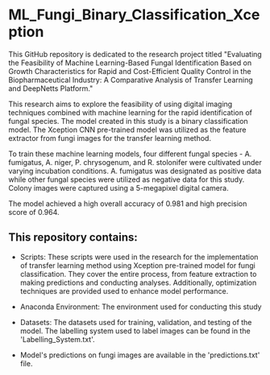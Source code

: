 # ML_Fungi_Binary_Classification_Xception

This GitHub repository is dedicated to the research project titled "Evaluating the Feasibility of Machine Learning-Based Fungal Identification Based on Growth Characteristics for Rapid and Cost-Efficient Quality Control in the Biopharmaceutical Industry: A Comparative Analysis of Transfer Learning and DeepNetts Platform."

This research aims to explore the feasibility of using digital imaging techniques combined with machine learning for the rapid identification of fungal species. The model created in this study is a binary classification model. The Xception CNN pre-trained model was utilized as the feature extractor from fungi images for the transfer learning method.

To train these machine learning models, four different fungal species - A.  fumigatus, A. niger, P. chrysogenum, and R. stolonifer were cultivated under varying incubation conditions. A. fumigatus was designated as positive data while other fungal species were utilized as negative data for this study. Colony images were captured using a 5-megapixel digital camera.

The model achieved a high overall accuracy of 0.981 and high precision score of 0.964. 


## This repository contains:

- Scripts: These scripts were used in the research for the implementation of transfer learning method using Xception pre-trained model for fungi classification. They cover the entire process, from feature extraction to making predictions and conducting analyses. Additionally, optimization techniques are provided used to enhance model performance.

- Anaconda Environment: The environment used for conducting this study

- Datasets: The datasets used for training, validation, and testing of the model. The labelling system used to label images can be found in the 'Labelling_System.txt'.

- Model's predictions on fungi images are available in the 'predictions.txt' file.



